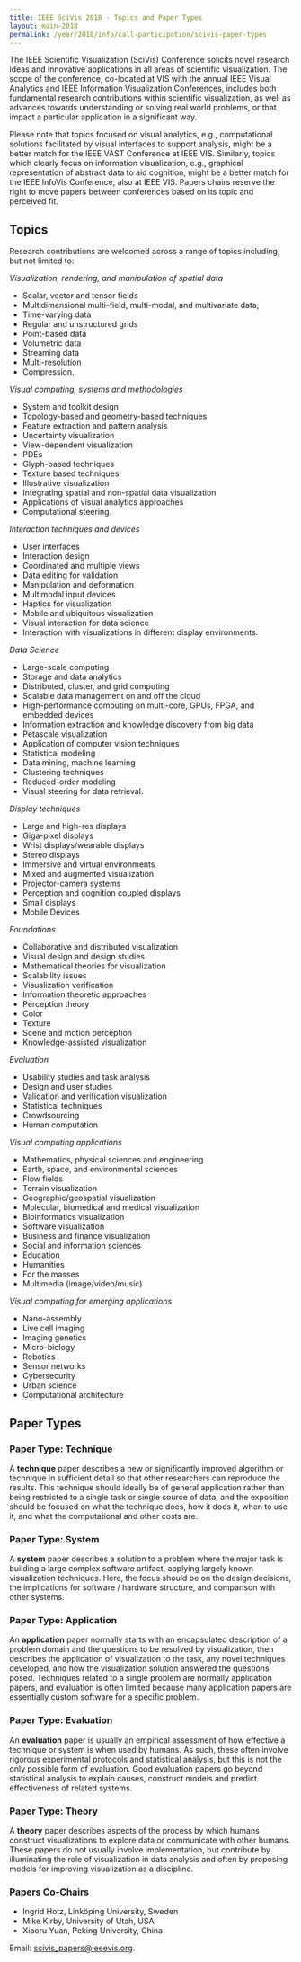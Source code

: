 ```yaml
---
title: IEEE SciVis 2018 - Topics and Paper Types
layout: main-2018
permalink: /year/2018/info/call-participation/scivis-paper-types
---
```


The IEEE Scientific Visualization (SciVis) Conference solicits novel
research ideas and innovative applications in all areas of scientific
visualization. The scope of the conference, co-located at VIS with the
annual IEEE Visual Analytics and IEEE Information Visualization
Conferences, includes both fundamental research contributions within
scientific visualization, as well as advances towards understanding or
solving real world problems, or that impact a particular application
in a significant way.

Please note that topics focused on visual analytics, e.g.,
computational solutions facilitated by visual interfaces to support
analysis, might be a better match for the IEEE VAST Conference at IEEE
VIS. Similarly, topics which clearly focus on information
visualization, e.g., graphical representation of abstract data to aid
cognition, might be a better match for the IEEE InfoVis Conference,
also at IEEE VIS. Papers chairs reserve the right to move papers
between conferences based on its topic and perceived fit.

## Topics

Research contributions are welcomed across a range of topics including, but not limited to:

*Visualization, rendering, and manipulation of spatial data*

* Scalar, vector and tensor fields 
* Multidimensional multi-field, multi-modal, and multivariate data, 
* Time-varying data
* Regular and unstructured grids
* Point-based data 
* Volumetric data
* Streaming data
* Multi-resolution
* Compression.

*Visual computing, systems and methodologies*

* System and toolkit design
* Topology-based and geometry-based techniques
* Feature extraction and pattern analysis
* Uncertainty visualization
* View-dependent visualization
* PDEs
* Glyph-based techniques
* Texture based techniques
* Illustrative visualization
* Integrating spatial and non-spatial data visualization 
* Applications of visual analytics approaches
* Computational steering.

*Interaction techniques and devices*

* User interfaces
* Interaction design
* Coordinated and multiple views
* Data editing for validation
* Manipulation and deformation
* Multimodal input devices
* Haptics for visualization
* Mobile and ubiquitous visualization
* Visual interaction for data science
* Interaction with visualizations in different display environments.

*Data Science*

* Large-scale computing
* Storage and data analytics
* Distributed, cluster, and grid computing
* Scalable data management on and off the cloud
* High-performance computing on multi-core, GPUs, FPGA, and embedded devices
* Information extraction and knowledge discovery from big data
* Petascale visualization 
* Application of computer vision techniques
* Statistical modeling
* Data mining, machine learning 
* Clustering techniques
* Reduced-order modeling
* Visual steering for data retrieval.

*Display techniques*

* Large and high-res displays
* Giga-pixel displays
* Wrist displays/wearable displays
* Stereo displays
* Immersive and virtual environments
* Mixed and augmented visualization
* Projector-camera systems
* Perception and cognition coupled displays
* Small displays
* Mobile Devices

*Foundations*

* Collaborative and distributed visualization
* Visual design and design studies
* Mathematical theories for visualization
* Scalability issues
* Visualization verification
* Information theoretic approaches
* Perception theory
* Color
* Texture
* Scene and motion perception
* Knowledge-assisted visualization

*Evaluation*

* Usability studies and task analysis
* Design and user studies
* Validation and verification visualization
* Statistical techniques
* Crowdsourcing
* Human computation

*Visual computing applications*

* Mathematics, physical sciences and engineering
* Earth, space, and environmental sciences
* Flow fields
* Terrain visualization
* Geographic/geospatial visualization
* Molecular, biomedical and medical visualization
* Bioinformatics visualization
* Software visualization
* Business and finance visualization
* Social and information sciences
* Education
* Humanities
* For the masses
* Multimedia (image/video/music)

*Visual computing for emerging applications*

* Nano-assembly
* Live cell imaging
* Imaging genetics
* Micro-biology
* Robotics
* Sensor networks
* Cybersecurity
* Urban science
* Computational architecture

## Paper Types

### Paper Type: Technique

A **technique** paper describes a new or significantly improved
algorithm or technique in sufficient detail so that other researchers
can reproduce the results. This technique should ideally be of general
application rather than being restricted to a single task or single
source of data, and the exposition should be focused on what the
technique does, how it does it, when to use it, and what the
computational and other costs are.

### Paper Type: System

A **system** paper describes a solution to a problem where the major
task is building a large complex software artifact, applying largely
known visualization techniques. Here, the focus should be on the
design decisions, the implications for software / hardware structure,
and comparison with other systems.

### Paper Type: Application

An **application** paper normally starts with an encapsulated
description of a problem domain and the questions to be resolved by
visualization, then describes the application of visualization to the
task, any novel techniques developed, and how the visualization
solution answered the questions posed. Techniques related to a single
problem are normally application papers, and evaluation is often
limited because many application papers are essentially custom
software for a specific problem.

### Paper Type: Evaluation 

An **evaluation** paper is usually an empirical assessment of how
effective a technique or system is when used by humans. As such, these
often involve rigorous experimental protocols and statistical
analysis, but this is not the only possible form of evaluation. Good
evaluation papers go beyond statistical analysis to explain causes,
construct models and predict effectiveness of related systems.

### Paper Type: Theory 

A **theory** paper describes aspects of the process by which humans construct visualizations to explore data or communicate with other humans. These papers do not usually involve implementation, but contribute by illuminating the role of visualization in data analysis and often by proposing models for improving visualization as a discipline.


### Papers Co-Chairs

* Ingrid Hotz, Linköping University, Sweden
* Mike Kirby, University of Utah, USA
* Xiaoru Yuan, Peking University, China

Email: [scivis_papers@ieeevis.org](mailto:scivis_papers@ieeevis.org).
